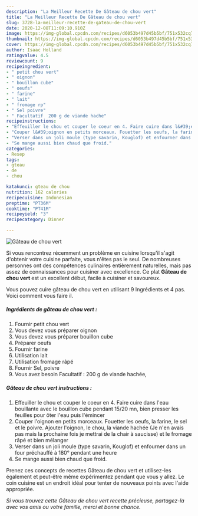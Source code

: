 ```yaml
---
description: "La Meilleur Recette De Gâteau de chou vert"
title: "La Meilleur Recette De Gâteau de chou vert"
slug: 3728-la-meilleur-recette-de-gateau-de-chou-vert
date: 2020-12-08T11:09:10.910Z
image: https://img-global.cpcdn.com/recipes/d6053b497d45b5bf/751x532cq70/gateau-de-chou-vert-photo-principale-de-la-recette.jpg
thumbnail: https://img-global.cpcdn.com/recipes/d6053b497d45b5bf/751x532cq70/gateau-de-chou-vert-photo-principale-de-la-recette.jpg
cover: https://img-global.cpcdn.com/recipes/d6053b497d45b5bf/751x532cq70/gateau-de-chou-vert-photo-principale-de-la-recette.jpg
author: Isaac Holland
ratingvalue: 4.5
reviewcount: 9
recipeingredient:
- " petit chou vert"
- " oignon"
- " bouillon cube"
- " oeufs"
- " farine"
- " lait"
- " fromage rp"
- " Sel poivre"
- " Facultatif  200 g de viande hache"
recipeinstructions:
- "Effeuiller le chou et couper le coeur en 4. Faire cuire dans l&#39;eau bouillante avec le bouillon cube pendant 15/20 mn, bien presser les feuilles pour ôter l&#39;eau puis l&#39;émincer"
- "Couper l&#39;oignon en petits morceaux. Fouetter les oeufs, la farine, le sel et le poivre. Ajouter l&#39;oignon, le chou, la viande hachée (Je n&#39;en avais pas mais la prochaine fois je mettrai de la chair à saucisse) et le fromage râpé et bien mélanger"
- "Verser dans un joli moule (type savarin, Kouglof) et enfourner dans un four préchauffé à 180° pendant une heure"
- "Se mange aussi bien chaud que froid."
categories:
- Resep
tags:
- gteau
- de
- chou

katakunci: gteau de chou 
nutrition: 162 calories
recipecuisine: Indonesian
preptime: "PT36M"
cooktime: "PT41M"
recipeyield: "3"
recipecategory: Dinner

---
```



![Gâteau de chou vert](https://img-global.cpcdn.com/recipes/d6053b497d45b5bf/751x532cq70/gateau-de-chou-vert-photo-principale-de-la-recette.jpg)

Si vous rencontrez récemment un problème en cuisine lorsqu'il s'agit d'obtenir votre cuisine parfaite, vous n'êtes pas le seul. De nombreuses personnes ont des compétences culinaires entièrement naturelles, mais pas assez de connaissances pour cuisiner avec excellence. Ce plat <strong> Gâteau de chou vert </strong> est un excellent début, facile à cuisiner et savoureux.

<!--inarticleads1-->

Vous pouvez cuire gâteau de chou vert en utilisant 9 Ingrédients et 4 pas. Voici comment vous faire il.

##### Ingrédients de gâteau de chou vert :

1. Fournir  petit chou vert
1. Vous devez vous préparer  oignon
1. Vous devez vous préparer  bouillon cube
1. Préparer  oeufs
1. Fournir  farine
1. Utilisation  lait
1. Utilisation  fromage râpé
1. Fournir  Sel, poivre
1. Vous avez besoin  Facultatif : 200 g de viande hachée,




<!--inarticleads2-->

##### Gâteau de chou vert instructions :

1. Effeuiller le chou et couper le coeur en 4. Faire cuire dans l&#39;eau bouillante avec le bouillon cube pendant 15/20 mn, bien presser les feuilles pour ôter l&#39;eau puis l&#39;émincer
1. Couper l&#39;oignon en petits morceaux. Fouetter les oeufs, la farine, le sel et le poivre. Ajouter l&#39;oignon, le chou, la viande hachée (Je n&#39;en avais pas mais la prochaine fois je mettrai de la chair à saucisse) et le fromage râpé et bien mélanger
1. Verser dans un joli moule (type savarin, Kouglof) et enfourner dans un four préchauffé à 180° pendant une heure
1. Se mange aussi bien chaud que froid.




<!--inarticleads1-->

<p>
Prenez ces concepts de recettes Gâteau de chou vert et utilisez-les également et peut-être même expérimentez pendant que vous y allez. Le coin cuisine est un endroit idéal pour tenter de nouveaux points avec l'aide appropriée.
</p>

<p>
<i>Si vous trouvez cette Gâteau de chou vert recette précieuse, partagez-la avec vos amis ou votre famille, merci et bonne chance.</i>
</p>

